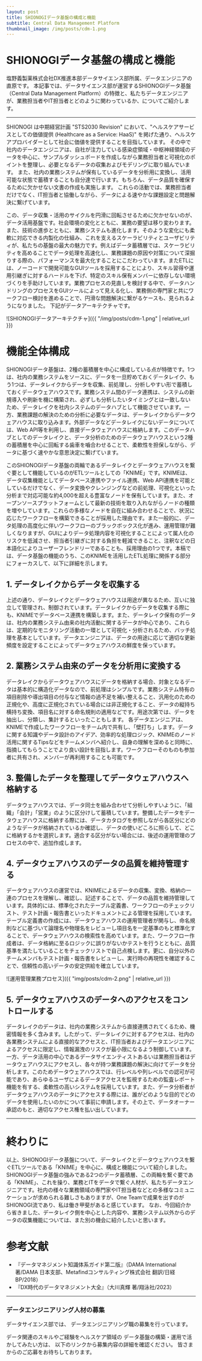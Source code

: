 ```yaml
--- 
layout: post
title: SHIONOGIデータ基盤の構成と機能
subtitle: Central Data Management Platform
thumbnail_image: /img/posts/cdm-1.png
---
```


# SHIONOGIデータ基盤の構成と機能
塩野義製薬株式会社DX推進本部データサイエンス部所属、データエンジニアの直原です。
本記事では、データサイエンス部が運営するSHIONOGIデータ基盤（Central Data Management Platform）の特徴と、私たちデータエンジニアが、業務担当者やIT担当者とどのように関わっているか、についてご紹介します。

---

SHIONOGI は中期経営計画 "STS2030 Revision" において、"ヘルスケアサービスとしての価値提供 (Healthcare as a Service: HaaS)" を掲げた通り、ヘルスケアプロバイダーとして社会に価値を提供することを目指しています。
その中で社内のデータエンジニアは、自社が注力している感染症領域・中枢神経領域のデータを中心に、サンプルダッシュボードを作成しながら業務担当者と可視化のポイントを整理し、必要となるデータの収集およびモデリングに取り組んでいます。
また、社内の業務システムが保有しているデータを分析用に変換し、活用可能な状態で蓄積することも自分達で行います。もちろん、データ品質を確保するために欠かせない文書の作成も実施します。
これらの活動では、業務担当者だけでなく、IT担当者と協働しながら、データによる速やかな課題設定と問題解決に繋げています。

この、データ収集・活用のサイクルを円滑に回転させるために欠かせないのが、データ活用基盤です。社会環境の変化とともに、業務の要望は移り変わります。また、技術の進歩とともに、業務システムも進化します。そのような変化にも柔軟に対応できる内製化の仕組み、これを支えるスケーラビリティとユーザビリティが、私たちの基盤の最大の魅力です。例えばデータ蓄積層では、スケーラビリティを高めることでデータ処理を高速化し、業務課題の原因や対策について深掘りする際の、パフォーマンスを最大化することにこだわっています。またETLには、ノーコードで開発可能なGUIツールを採用することにより、スキル習得や運用引継ぎに対するハードルを下げ、特定のスキル保有メンバーに依存しない環境づくりを手助けしています。業務プロセスの見直しを検討する中で、データハンドリングのプロセスをGUIツールによって見える化し、業務側の専門家と共にワークフロー検討を進めることで、円滑な問題解決に繋がるケースも、見られるようになりました。
下記がデータアーキテクチャです。

![SHIONOGIデータアーキテクチャ]({{ "/img/posts/cdm-1.png" | relative_url }})

# 機能全体構成
SHIONOGIデータ基盤は、2種の蓄積層を中心に構成している点が特徴です。1つは、社内の業務システムをソースに、データを一旦貯めておくデータレイク、もう1つは、データレイクからデータを収集、前処理し、分析しやすい形で蓄積しておくデータウェアハウスです。業務システム間のデータ連携は、システムの新規導入や刷新を機に構築され、必ずしも分析したいタイミングとは一致しないため、データレイクを社内システムのデータハブとして機能させています。一方、業務課題の解決のための分析に必要なデータは、データレイクからデータウェアハウスに取り込みます。外部データなどデータレイクにないデータについては、Web API等を利用し、直接データウェアハウスに格納します。このデータハブとしてのデータレイクと、データ分析のためのデータウェアハウスという2種の蓄積層を中心に回転する歯車を嚙合わせることで、柔軟性を担保しながら、データに基づく速やかな意思決定に繋げています。

このSHIONOGIデータ基盤の両輪であるデータレイクとデータウェアハウスを繋ぐ要として機能しているのがETLツールとしての「KNIME」です。KNIMEは、データ収集機能としてデータベース連携やファイル連携、Web API連携を可能としているだけでなく、データ変換やクレンジングなどの前処理、可視化といった分析まで対応可能な約4,000を超える豊富なノードを保有しています。また、オープンソースプラットフォームとして最新の技術を取り入れながらノードの種類を増やしています。これらの多様なノードを自在に組み合わせることで、状況に応じたワークフローを構築できることが採用した理由です。また一般的に、データ処理の高度化に伴いワークフローのブラックボックス化が進み、運用管理が難しくなりますが、GUIによりデータ処理内容を可視化することによって属人化のリスクを低減させ、担当者引継ぎに対する負担を軽減できること、注釈などの日本語化によりユーザーフレンドリーであることも、採用理由の1つです。本稿では、データ基盤の機能のうち、このKNIMEを活用したETL処理に関係する部分にフォーカスして、以下に詳細を示します。

## 1. データレイクからデータを収集する
上述の通り、データレイクとデータウェアハウスは用途が異なるため、互いに独立して管理され、制御されています。データレイクからデータを収集する際にも、KNIMEでデータベース連携を構築します。また、データレイク保有のデータは、社内の業務システム由来の社内活動に関するデータが中心であり、これらは、定期的なモニタリング活動の一環として可視化・分析されるため、バッチ処理を基本としています。データエンジニアは、データの用途に応じて適切な更新頻度を設定することによってデータウェアハウスの鮮度を保っています。

## 2. 業務システム由来のデータを分析用に変換する
データレイクからデータウェアハウスにデータを格納する場合、対象となるデータは基本的に構造化データなので、前処理はシンプルです。業務システム特有の項目削除や導出項目の付与など情報の過不足を補い整えること、汎用化のための正規化や、高度に正規化されている場合には非正規化すること、データの縦持ち横持ち変換、項目名に対する命名規則の適用などです。用途次第では、データを抽出し、分類し、集計するといったこともします。
各データエンジニアは、KNIMEで作成したワークフローをチーム内で共有し、「壁打ち」します。データに関する知識やデータ設計のアイデア、効率的な処理ロジック、KNIMEのノード活用に関するTipsなどをチームメンバへ紹介し、自身の理解を深めると同時に、指摘してもらうことでより良い設計を目指します。ワークフローそのものも参加者に共有され、メンバーが再利用することも可能です。

## 3. 整備したデータを整理してデータウェアハウスへ格納する
データウェアハウスでは、データ同士を組み合わせて分析しやすいように、「組織」「会計」「営業」のように区分けして蓄積しています。整備したデータをデータウェアハウスに格納する際には、データカタログを参照しながら各区分にどのようなデータが格納されているか確認し、データの使いどころに照らして、どこに格納するかを選択します。適合する区分がない場合には、後述の運用管理のプロセスの中で、追加作成します。

## 4. データウェアハウスのデータの品質を維持管理する
データウェアハウスの運営では、KNIMEによるデータの収集、変換、格納の一連のプロセスを理解し、確認し、記述することで、データの品質を維持管理しています。具体的には、標準化されたテーブル定義書、ワークフローのチェックリスト、テスト計画・報告書といったドキュメントによる管理を採用しています。テーブル定義書の作成には、データウェアハウスの運用管理者が関与し、命名規則などに基づいて論理名や物理名をレビューし項目名を一定基準のもと標準化することで、データウェアハウスの検索性を高めています。また、ワークフロー作成者は、データ格納に至るロジックに誤りがないかテストを行うとともに、品質基準を満たしていることをチェックリストで自己点検します。更に、自分以外のチームメンバもテスト計画・報告書をレビューし、実行時の再現性を確認することで、信頼性の高いデータの安定供給を確立しています。

![運用管理業務プロセス]({{ "img/posts/cdm-2.png" | relative_url }})

## 5. データウェアハウスのデータへのアクセスをコントロールする
データレイクのデータは、社内の業務システムから直接連携されてくるため、機密情報を多く含みます。したがって、データレイクに対するアクセスは、社内の各業務システムによる直接的なアクセスと、IT担当者およびデータエンジニアによるアクセスに限定し、情報漏洩のリスクが最小限になるよう制御しています。一方、データ活用の中心であるデータサイエンティストあるいは業務担当者はデータウェアハウスにアクセスし、各々が持つ業務課題の解決に向けてデータを分析します。このためデータウェアハウスでは、行レベルや列レベルでの認可が可能であり、あらゆるユーザによるデータアクセスを監視するための監査レポート機能を有する、柔軟性の高いシステムを採用しています。また、データ分析者がデータウェアハウスのデータにアクセスする際には、誰がどのような目的でどのデータを使用したいのかについて事前に申請します。その上で、データオーナー承認のもと、適切なアクセス権を払い出しています。

---

# 終わりに
以上、SHIONOGIデータ基盤について、データレイクとデータウェアハウスを繋ぐETLツールである「KNIME」を中心に、構成と機能について紹介しました。SHIONOGIデータ基盤の強みである2つのデータ蓄積層、この両輪を繋ぐ要である「KNIME」、これを操り、業務とITをデータで繋ぐ人材が、私たちデータエンジニアです。社内の様々な業務領域の専門家やIT担当者などとの多様なコミュニケーションが求められる難しさもありますが、One Teamで成果を出すのがSHIONOGI流であり、私は働き甲斐があると感じています。
なお、今回紹介から省きました、データレイク側を中心とした内容や、業務システム以外からのデータの収集機能については、また別の機会に紹介したいと思います。

# 参考文献
- 『データマネジメント知識体系ガイド第二版』（DAMA International 著/DAMA 日本支部、Metafindコンサルティング株式会社 翻訳/日経BP/2018）
- 『DX時代のデータマネジメント大全』（大川真輝 著/翔泳社/2023）

---

### データエンジニアリング人材の募集
データサイエンス部では、
データエンジニアリング職の募集を行っています。

データ関連のスキルやご経験をヘルスケア領域の
データ基盤の構築・運用で活かしてみたい方は、
以下のリンクから募集内容の詳細を確認ください。
皆さまからのご応募をお待ちしております。
